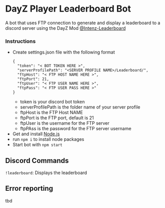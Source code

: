 # DayZ Player Leaderboard Bot

A bot that uses FTP connection to generate and display a leaderboard to a discord server using the DayZ Mod [@Intenz-Leaderboard](https://steamcommunity.com/sharedfiles/filedetails/?id=1758815806)


### Instructions

- Create settings.json file with the following format
    ```
    {
      "token": "< BOT TOKEN HERE >",
      "serverProfilePath": "<SERVER PROFILE NAME>/Leaderboard/",
      "ftpHost": "< FTP HOST NAME HERE >",
      "ftpPort": 21,
      "ftpUser": "< FTP USER NAME HERE >",
      "ftpPass": "< FTP USER PASS HERE >"
    }
    ```
    - token is your discord bot token
    - serverProfilePath is the folder name of your server profile
    - ftpHost is the FTP Host NAME
    - ftpPort is the FTP port, default is 21
    - ftpUser is the username for the FTP server
    - ftpPAss is the password for the FTP server username
- Get and install [Node.js](https://nodejs.org/en/download/)
- run `npm i` to install node packages
- Start bot with `npm start`


## Discord Commands
`!leaderboard`: Displays the leaderboard

## Error reporting
tbd
